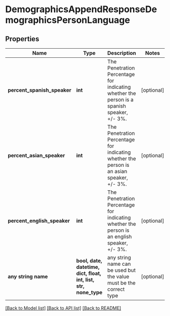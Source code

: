 # DemographicsAppendResponseDemographicsPersonLanguage


## Properties
Name | Type | Description | Notes
------------ | ------------- | ------------- | -------------
**percent_spanish_speaker** | **int** | The Penetration Percentage for indicating whether the person is a spanish speaker, +/- 3%. | [optional] 
**percent_asian_speaker** | **int** | The Penetration Percentage for indicating whether the person is an asian speaker, +/- 3%. | [optional] 
**percent_english_speaker** | **int** | The Penetration Percentage for indicating whether the person is an english speaker, +/- 3%. | [optional] 
**any string name** | **bool, date, datetime, dict, float, int, list, str, none_type** | any string name can be used but the value must be the correct type | [optional]

[[Back to Model list]](../README.md#documentation-for-models) [[Back to API list]](../README.md#documentation-for-api-endpoints) [[Back to README]](../README.md)



